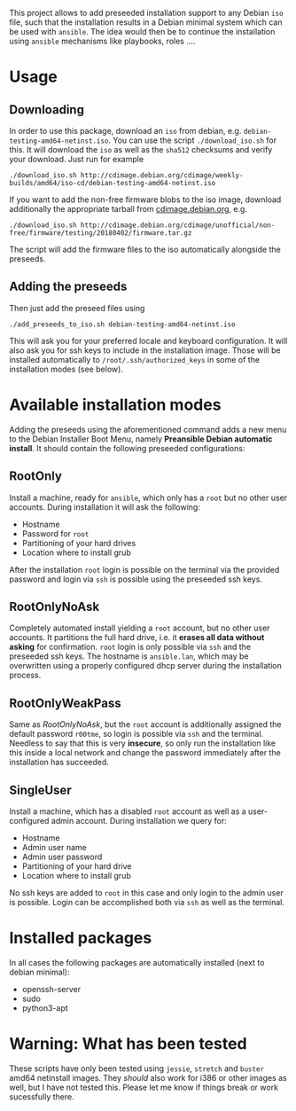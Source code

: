 This project allows to add preseeded installation support to any Debian ``iso`` file, such that
the installation results in a Debian minimal system which can be used with ``ansible``.
The idea would then be to continue the installation using ``ansible`` mechanisms like playbooks, roles ....

# Usage

## Downloading
In order to use this package, download an ``iso`` from debian, e.g. ``debian-testing-amd64-netinst.iso``. 
You can use the script ``./download_iso.sh`` for this.
It will download the ``iso`` as well as the ``sha512`` checksums and verify your download.
Just run for example
```
./download_iso.sh http://cdimage.debian.org/cdimage/weekly-builds/amd64/iso-cd/debian-testing-amd64-netinst.iso
```

If you want to add the non-free firmware blobs to the iso image,
download additionally the appropriate tarball from
[cdimage.debian.org](http://cdimage.debian.org/cdimage/unofficial/non-free/firmware),
e.g.
```
./download_iso.sh http://cdimage.debian.org/cdimage/unofficial/non-free/firmware/testing/20180402/firmware.tar.gz
```
The script will add the firmware files to the iso automatically alongside the preseeds.

## Adding the preseeds
Then just add the preseed files using
```
./add_preseeds_to_iso.sh debian-testing-amd64-netinst.iso
```
This will ask you for your preferred locale and keyboard configuration.
It will also ask you for ssh keys to include in the installation image.
Those will be installed automatically to ``/root/.ssh/authorized_keys`` in some of the installation modes (see below).

# Available installation modes
Adding the preseeds using the aforementioned command adds a new menu to the Debian Installer Boot Menu, namely **Preansible Debian automatic install**.
It should contain the following preseeded configurations:

## RootOnly
Install a machine, ready for ``ansible``, which only has a ``root`` but no other user accounts.
During installation it will ask the following:
  - Hostname
  - Password for ``root``
  - Partitioning of your hard drives
  - Location where to install grub

After the installation ``root`` login is possible on the terminal via the provided password and login via ``ssh`` is possible using the preseeded ssh keys.

## RootOnlyNoAsk
Completely automated install yielding a ``root`` account, but no other user accounts.
It partitions the full hard drive, i.e. it **erases all data without asking** for confirmation.
``root`` login is only possible via ``ssh`` and the preseeded ssh keys.
The hostname is ``ansible.lan``, which may be overwritten using a properly configured dhcp server 
during the installation process.

## RootOnlyWeakPass
Same as *RootOnlyNoAsk*, but the ``root`` account is additionally assigned the
default password `r00tme`,
so login is possible via `ssh` and the terminal.
Needless to say that this is very **insecure**,
so only run the installation like this inside a local network and change
the password immediately after the installation has succeeded.

## SingleUser
Install a machine, which has a disabled ``root`` account as well as a user-configured admin account.
During installation we query for:
  - Hostname
  - Admin user name
  - Admin user password
  - Partitioning of your hard drive
  - Location where to install grub

No ssh keys are added to ``root`` in this case and only login to the admin user is possible.
Login can be accomplished both via ``ssh`` as well as the terminal.

# Installed packages
In all cases the following packages are automatically installed (next to debian minimal):
  - openssh-server
  - sudo
  - python3-apt

# Warning: What has been tested
These scripts have only been tested using ``jessie``, ``stretch`` and ``buster``
amd64 netinstall images.
They *should* also work for i386 or other images as well, but I have not tested this.
Please let me know if things break or work sucessfully there.
